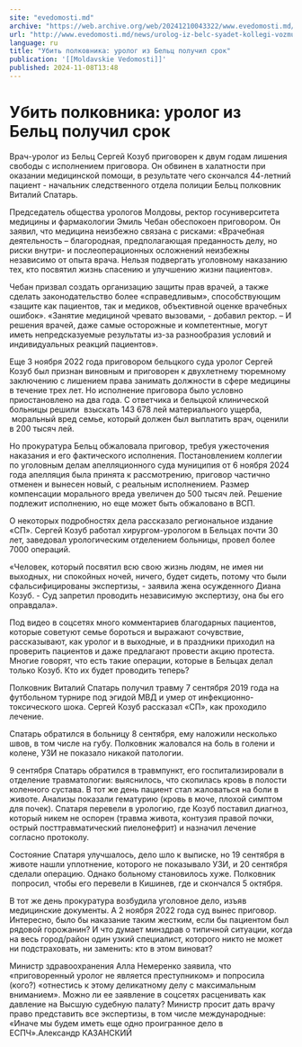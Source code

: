 ```yaml
---
site: "evedomosti.md"
archive: "https://web.archive.org/web/20241210043322/www.evedomosti.md/news/urolog-iz-belc-syadet-kollegi-vozmusheny"
url: "http://www.evedomosti.md/news/urolog-iz-belc-syadet-kollegi-vozmusheny"
language: ru
title: "Убить полковника: уролог из Бельц получил срок"
publication: '[[Moldavskie Vedomosti]]'
published: 2024-11-08T13:48
---
```


# Убить полковника: уролог из Бельц получил срок

Врач-уролог из Бельц Сергей Козуб приговорен к двум годам лишения свободы с исполнением приговора. Он обвинен в халатности при оказании медицинской помощи, в результате чего скончался 44-летний пациент - начальник следственного отдела полиции Бельц полковник Виталий Спатарь.

Председатель общества урологов Молдовы, ректор госуниверситета медицины и фармакологии Эмиль Чебан обеспокоен приговором. Он заявил, что медицина неизбежно связана с рисками: «Врачебная деятельность – благородная, предполагающая преданность делу, но риски внутри- и послеоперационных осложнений неизбежны независимо от опыта врача. Нельзя подвергать уголовному наказанию тех, кто посвятил жизнь спасению и улучшению жизни пациентов».

Чебан призвал создать организацию защиты прав врачей, а также сделать законодательство более «справедливым», способствующим «защите как пациентов, так и медиков, объективной оценке врачебных ошибок». «Занятие медициной чревато вызовами, - добавил ректор. – И решения врачей, даже самые осторожные и компетентные, могут иметь непредсказуемые результаты из-за разнообразия условий и индивидуальных реакций пациентов».

Еще 3 ноября 2022 года приговором бельцкого суда уролог Сергей Козуб был признан виновным и приговорен к двухлетнему тюремному заключению с лишением права занимать должности в сфере медицины в течение трех лет. Но исполнение приговора было условно приостановлено на два года. С ответчика и бельцкой клинической больницы решили  взыскать 143 678 лей материального ущерба,  моральный вред семье, который должен был выплатить врач, оценили в 200 тысяч лей.

Но прокуратура Бельц обжаловала приговор, требуя ужесточения наказания и его фактического исполнения. Постановлением коллегии по уголовным делам апелляционного суда муниципия от 6 ноября 2024 года апелляция была принята к рассмотрению, приговор частично отменен и вынесен новый, с реальным исполнением. Размер компенсации морального вреда увеличен до 500 тысяч лей. Решение подлежит исполнению, но еще может быть обжаловано в ВСП.

О некоторых подробностях дела рассказало региональное издание «СП». Сергей Козуб работал хирургом-урологом в Бельцах почти 30 лет, заведовал урологическим отделением больницы, провел более 7000 операций.

«Человек, который посвятил всю свою жизнь людям, не имея ни выходных, ни спокойных ночей, ничего, будет сидеть, потому что были сфальсифицированы экспертизы, - заявила жена осужденного Диана Козуб. - Суд запретил проводить независимую экспертизу, она бы его оправдала».

Под видео в соцсетях много комментариев благодарных пациентов, которые советуют семье бороться и выражают сочувствие, рассказывают, как уролог и в выходные, и в праздники приходил на проверить пациентов и даже предлагают провести акцию протеста. Многие говорят, что есть такие операции, которые в Бельцах делал только Козуб. Кто их будет проводить теперь?

Полковник Виталий Спатарь получил травму 7 сентября 2019 года на футбольном турнире под эгидой МВД и умер от инфекционно-токсического шока. Сергей Козуб рассказал «СП», как проходило лечение.

Спатарь обратился в больницу 8 сентября, ему наложили несколько швов, в том числе на губу. Полковник жаловался на боль в голени и колене, УЗИ не показало никакой патологии.

9 сентября Спатарь обратился в травмпункт, его госпитализировали в отделение травматологии: выяснилось, что скопилась кровь в полости коленного сустава. В тот же день пациент стал жаловаться на боли в животе. Анализы показали гематурию (кровь в моче, плохой симптом для почек). Спатаря перевели в урологию, где Козуб поставил диагноз, который никем не оспорен (травма живота, контузия правой почки, острый посттравматический пиелонефрит) и назначил лечение согласно протоколу.

Состояние Спатаря улучшалось, дело шло к выписке, но 19 сентября в животе нашли уплотнение, которого не показывало УЗИ, и 20 сентября сделали операцию. Однако больному становилось хуже. Полковник  попросил, чтобы его перевели в Кишинев, где и скончался 5 октября.

В тот же день прокуратура возбудила уголовное дело, изъяв медицинские документы. А 2 ноября 2022 года суд вынес приговор. Интересно, было бы наказание таким жестким, если бы пациентом был рядовой горожанин? И что думает минздрав о типичной ситуации, когда на весь город/район один узкий специалист, которого никто не может ни подстраховать, ни заменить: кто в этом виноват?

Министр здравоохранения Алла Немеренко заявила, что «приговоренный уролог не является преступником» и попросила (кого?) «отнестись к этому деликатному делу с максимальным вниманием». Можно ли ее заявление в соцсетях расценивать как давление на Высшую судебную палату? Министр просит дать врачу право представить все экспертизы, в том числе международные: «Иначе мы будем иметь еще одно проигранное дело в ЕСПЧ».Александр КАЗАНСКИЙ